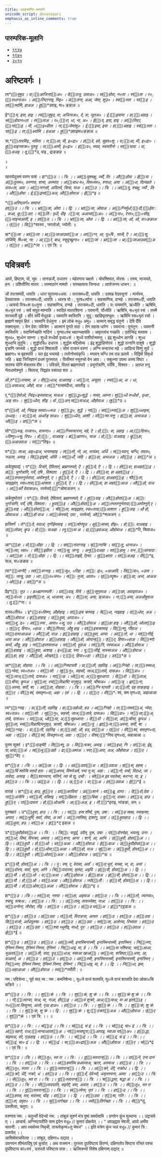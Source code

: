 ```yaml
---
title: उदकशान्ति-सामानि 
unicode_script: devanagari  
emphasis_as_inline_comments: true
---   
```


## पारम्परिक-मूलानि

- [१९३७](https://archive.org/stream/sAmaveda-jaiminIya-paravastu-paramparA-docs/sAmaveda-paravastu-1937#page/n12/mode/1up)
- [१९७५](https://archive.org/stream/sAmaveda-jaiminIya-paravastu-paramparA-docs/sAmaveda-paravastu-1975#page/n13/mode/2up)
- [२०१५](https://archive.org/stream/sAmaveda-jaiminIya-paravastu-paramparA-docs/AASHEERVACHANA%20SAAMAANI#mode/1up)


<div class="js_include" url="../../misc-devas/paravastu-saama/sadasaspatim.md"  newLevelForH1="2" includeTitle="true"> </div>  
<div class="js_include" url="../../indra/paravastu-saama/nAnadam.md"  newLevelForH1="2" includeTitle="true"> </div>  
<div class="js_include" url="../../misc-devas/paravastu-saama/brahma-jajJNAnam.md"  newLevelForH1="2" includeTitle="true"> </div>  
<div class="js_include" url="../../misc-devas/paravastu-saama/vyAhRti-sAmAni.md"  newLevelForH1="2" includeTitle="true"> </div>  
<div class="js_include" url="../../misc-devas/paravastu-saama/varuNa-sUktam.md"  newLevelForH1="2" includeTitle="true"> </div>  
<div class="js_include" url="../../indra/paravastu-saama/rathantaram.md"  newLevelForH1="2" includeTitle="true"> </div>  
<div class="js_include" url="../../agni/paravastu-saama/agne-raxa.md"  newLevelForH1="2" includeTitle="true"> </div>  
<div class="js_include" url="../../agni/paravastu-saama/A-vo-rAjAnam.md"  newLevelForH1="2" includeTitle="true"> </div>  
<div class="js_include" url="../../indra/paravastu-saama/vishvato-dAvan.md"  newLevelForH1="2" includeTitle="true"> </div>  
<div class="js_include" url="../../agni/paravastu-saama/mUrdhAnam-divaH.md"  newLevelForH1="2" includeTitle="true"> </div>  
<div class="js_include" url="../../agni/paravastu-saama/vAravantIyam.md"  newLevelForH1="2" includeTitle="true"> </div>  
<div class="js_include" url="../../soma/paravastu-saama/yauktAshvam.md"  newLevelForH1="2" includeTitle="true"> </div>  
<div class="js_include" url="../../soma/paravastu-saama/abhi-priyANi-pavate.md"  newLevelForH1="2" includeTitle="true"> </div>  
<div class="js_include" url="../../indra/paravastu-saama/gauShUktam.md"  newLevelForH1="2" includeTitle="true"> </div>  
<div class="js_include" url="../../indra/paravastu-saama/Ashva-sUktam.md"  newLevelForH1="2" includeTitle="true"> </div>  

<div class="js_include" url="../../misc-devas/paravastu-saama/ka-IM-vyaktAH.md"  newLevelForH1="2" includeTitle="true"> </div> 

<div class="js_include" url="../../agni/paravastu-saama/jarAbodha.md"  newLevelForH1="2" includeTitle="true"> </div>  

<div class="js_include" url="../../indra/paravastu-saama/shrAyantIyam.md"  newLevelForH1="2" includeTitle="true"> </div> 

<div class="js_include" url="../../soma/paravastu-saama/sakhAya-A-ni-ShIdata.md"  newLevelForH1="2" includeTitle="true"> </div> 

<div class="js_include" url="../../indra/paravastu-saama/vAmadevyam.md"  newLevelForH1="2" includeTitle="true"> </div> 

# अरिष्टवर्गः ।
<div class="js_include" url="../../agni/paravastu-saama/abodhyagniH.md"  newLevelForH1="2" includeTitle="true"> </div>  

<div class="js_include" url="../../misc-devas/paravastu-saama/mahi-trINAm.md"  newLevelForH1="2" includeTitle="true"> </div>
 
<div class="js_include" url="../../indra/paravastu-saama/tvAvataH.md"  newLevelForH1="2" includeTitle="true"> </div> 

 
<div class="js_include" url="../../indra/paravastu-saama/indran-naro-grAma-geyam"  newLevelForH1="2" includeTitle="true"> </div>

   
त्य*([])*मूषुउ ।  वा,*([])*आजिना*([])*अ० । दे*([])*वजू, उताअ० । स*([])*होवा, 
न०ता । रु*([])*ता । र०,*([])*राधानाअ० । अ*([])*रिष्टानाइ, मिइ० । प्र*([])*तना, अआ, जेमा, शूउ० । स्व*([])*स्ता । या*([])*इ । ता*([])*र्ष्यामि, हाअअ । हू*([])*उवाइ, मा०
ङङाअ ॥


ई*([])*य, इया, हाइ ।  त्य*([])*मूषुउ, वा, अजिनाअ०, दे, वा, जूतअ० । ई,*([])*इयाया । हा,*([])*अहाइ । स*([])*होवान०ता । रु*([])*ताअ  । र०,*([])*रा, धा, ना, 
अ० । ई*([])*य, इया, हाइ ।  अ*([])*रिष्टा,*([])*ना*([])*इ । मी, ०*([])*इ०प्रीता । 
ना,*([])*जेमाशू० । ई,*([])*इया, इया । हा,*([])*अहाइ । स्व*([])*स्ता । या*([])*इ । ता,*([])*र्क्ष्यामि । हअआ । हू*([])*उवाइमा०ङङाअ ॥


त्रा,*([])*तारमिंद्र , मविता । रा,*([])*आ, मी, इ०द्रा० । ह*([])*वे, हवे, सुहव०शू । 
रा,*([])*आ, मी, इ०द्रा० ।  हू*([])*वाइनशक्र० पुरुहू । ता,*([])*आमी, इ०द्रा० ।
इ*([])*द०, मघव, स्वस्तीनो । मा*([])*घावा । वा,*([])*अअइ । तू,*([])*उ, वाइ ,    द्राङङाह ॥

 
<div class="js_include" url="../../soma/paravastu-saama/AdIShAdiyyam.md"  newLevelForH1="2" includeTitle="true"> </div> ॥

 
<div class="js_include" url="../../soma/paravastu-saama/dIrgham.md"  newLevelForH1="2" includeTitle="true"> </div> ॥

रहस्योदुत्तमं वरुण पाशं । हा*([])*उ ।। त्रि: ।। आ*([])*युश्चक्षु, र्ज्यो, ति: । औ*([])*होवा । 
ई*([])*या । उ*([])*दुत्तम०, वरुणपा, शामा, अस्मात् । अ*([])*बाध म०, विमध्यम०, श्नाधा, अया ।  अ*([])*धा, दित्यव्रते । वाय०ता, अवा । अ*([])*नागसो,  अदितये, सिया, माअ ।  हा*([])*उ ।। त्रि: ।। आ*([])*यु, श्चक्षु, र्ज्यो , ति: । औ*([])*होवा । ई,*([])*इया*([])*अअ, औ*([])*होवाअ । ई*([])*इ ॥

     
*([])*अरिष्टवर्ग० समाप्तं  
हा*([])*उ ।। त्रि: ।। भ्रा*([])*जा, ओवा ।। द्वि: ।।   भ्रा*([])*जा, ओवाअ । अ*([])*ग्निर्मूर्धा,*([])*दी,*([])*ईवा : , कआ, कू,*([])*उत् । प*([])*ति : पृधी, वीइ ।*([])*या, अआया*([])*अ० । अ*([])*पा०, रेत्ता०,*([])*०सीइ,*([])*जाइन्वआती, इ । हा*([])*उ ।। त्रि: ।। भ्रा*([])*जा, ओवा ।। द्वि: ।। 
भ्रा*([])*जा, ओ, ओ, वा०ङङाअ । ए*([])*ए । वि*([])*श्वस्य , जगतोओ, ज्योती: ॥


भ्रा*([])*जा । भ्रा*([])*जा । भ्रा,*([])*जाआउवा*([])*अ ।  आ*([])*ग्न, आ, यू०षि , पवसॆ, ऎ । आ,*([])*सू, वोर्जिमि, षि०चा, ना: । आ,*([])*रे, बाध, स्सुदुच्छूना० । भ्रा*([])*जा । 
भ्रा*([])*जा । भ्रा,*([])*जाआउवा*([])*अ ।  ए*([])*ए । भ्रा*([])*जा ।। एवं त्रि: ॥



# पवित्रवर्गः

आपो, हिष्टाम, यो, भुवः । तानऊर्जे, दधातन । महेरणाय चक्षसे । योवश्शिवत, मोरसः । तस्य, भाजयते, हनः । उशितीरिव मातरः । तस्मादरंग मामवो । यस्यक्षयाय जिन्वधा । आपोजनय धाचन : ॥



ओं तरत्समंदी, धावति । धारा सुतस्या०धस: । तरत्सम०दी, धावति । उस्राह वेदवसूनां । मर्त्यस्य, देव्यवाससः । तरत्सम०दी, धावति । ध्वस्त्र यो : , पुरष०त्योरा । सहस्राणिच, दग्महे । तरत्सम०दी, धावति । आययो स्त्रि०श द०तुना । सहस्राणिच, दग्महे । तरत्सम०दी, धावति । य: पावमानि, ऋध्यैति । ऋषिभि, स०भृतं रसं । सर्वं सपूत मश्नाति । स्वदितं मातरश्विना । पवमानी, र्योध्येति । ऋषिभि, स०भृतं रसं । तस्मै सरस्वती दुहे । क्षीरं सर्पि र्मधूदकं । पवमानि स्वस्तिनि । सुदु : खाहिघृतश्चुत: । ऋषिभि स्स०भृतं रसो । ब्राह्मणे ष्वमृतं हितं । पवमानि र्दधंतुना । इमं लोकं मधु० अमु० । कामान् समृद्ध यंतुनो । देवि र्देवि स्समाभृता: । येन देवा: पवित्रेण । आत्मानं पुनते सदा । तेन सहस्र धारेण । पवमान्य : पुनंतुन: । पवमानी स्वस्तिनि । स्ताभिर्गच्छति नांदिनं । पुण्या०श्च भक्षान्भक्षयति । अमृतत्वंच गच्छति । एतोन्विंद्र स्तवाम । शुध्ध०, शुध्धेन साम्ना । शुध्धै रुध्धैर्वा वृध्वा०सं  । शुध्धै राशीर्वान्ममत्तु । इंद्र शुध्धोन आगहि । शुध्ध शुध्धाभि तूतुभि : । शुद्धोरयि० दधारय । शुद्धोम मद्दिसोम्य । इंद्र शुद्धोहिनोरयं । शुद्धो रत्नानि दाशुषे । शुद्धो वृत्राणि जघ्नसे । शुद्धो वाजं शिषासती । सोमं राजानं वरुणं । अग्नि मन्वारभा महे । आदित्यं विष्णुं सूर्यं । ब्रह्माण० च बृहस्पतिं । यत इंद्र भयामहे । ततोनोभयंकृधि । मघवन् चग्धि तव तन्न ऊतये । विद्विषो विमृधो जहि । ब्रह्म जिजिज्ञानं प्रधमं पुरस्तात् । विसीमत स्सुरुचो वेन आव : । सबुध्न्या उपमा अस्य विष्टा । सतश्च योनि र्मसतस्य वीव : । पवित्रंतॆ, विततं ब्रह्मणस्पते । प्रभुर्गात्राणि, पर्येषि , विश्वत : । अतप्त तनू र्नतधामोश्नुते । श्रितास, यिद्वहंत स्संतदा शत ॥

 
ओं,त*([])*रत्समा, अ । दी*([])*धाअ, वाआताइ । धा*([])*रा, असूता: ।   स्या*([])*आ, अ । 
धा,*([])*असाअअ, औहो, वाअ । त*([])*रत्समंदीधा, अवतीइ ॥


ए,*([])*ऎतोओ, न्विंद्र०ङ्स्तावाअ, माअअ । शु*([])*द्ध०शुद्धे । नासा, आम्ना। शु*([])*ध्धै रुध्धैर्वा , वृध्वा , अङ् सा० । शु*([])*ध्धैरा, शीइ । र्वा ,*([])*अन् म*([])*माअअ, औहोवाअ । 
तू*([])*उ ॥


ए*([])*तो, ओ, न्विंद्रङ् स्तवा००मअ । शु*([])*द्ध०, शुद्धॆ । ना*([])*। सा*([])*म्ना*([])*अ । शु*([])*ध्धाइरू, उध्धाइ : । वा,*([])*वा, अर्ध्वाङ् साअ० । शु*([])*ध्धैरा, आशी । र्वा*([])*न्मा
मत्तु । इ*([])*डा, अभाअअ । ओ*([])*इ । डा*([])*अ  ॥


सो*([])*मङ्, राजान०, वारूणा० । अ*([])*ग्निमन्वारभा, महे, ऎ । हो,*([])*: वा, अहाइ । 
आ,*([])*दित्य०, ०विष्णु००सू, रिय० । हो,*([])*: , वाअहाइ । ब्र*([])*ह्माणा०, चाअ । हो,*([])*: वाअहाइ ।  बॄ*([])*हा,*([])*अआउवाअ । पा*([])*तिइ० ॥

    
य*([])*: ताआ, अइ०द्राअ, भायामहाइ । त*([])*तो, नो, आ, भायंका, अर्धि । म*([])*घवन्,  चग्धि, तवत०, नऊता, अयाइ । वि*([])*द्वाइषो, ओवि । मा*([])*र्धो, जहि । इ*([])*डा, अभाअअ । 
ओ*([])*इ । डा*([])*अ ॥


<div class="js_include" url="../../misc-devas/paravastu-saama/brahma-jajJNAnam.md"  newLevelForH1="2" includeTitle="true"> </div> 
 
अर्कपुष्पाद्यं । प*([])*: वित्रंते, ऎवितातं, ब्रह्मणस्पते, ऎ । हु*([])*वे, ऎ ।। द्वि:।। हो*([])*वा, हाअहा*([])*इ । प्र*([])*: भुर्गात्राणि, पर्ये, एषि , विश्वता: । हु*([])*वे, ऎ ।। द्वि:।। हो*([])*वा, हा अहा*([])*इ । अ*([])*तप्ततनुर्नतादा, अमोश्नुते, ए । हु*([])*वे, ऎ 
।। द्वि:।। हो*([])*वा, हाअहा*([])*इ । श्री*([])*ता, साइद्वहंत, स्स०तादा,*([])*आशता । हु*([])*वे, ऎ ।। द्वि:।। हो*([])*वा, हा अहा*([])*आअ । औ*([])*हो, वाअ । अ*([])*र्को देवान्नाअ०, परमेव्यो,*([])*ओमाअअन् ॥


अर्कपुष्पोत्तरं । प*([])*: वित्रंते, ऎवितातं, ब्रह्मणस्पते, ऎ । हु*([])*वाइ । औ*([])*होवा*([])*अ । प्र*([])*: भुर्गात्राणि, पर्ये, एषि, विश्वता : । हुवा*([])*इ । औ*([])*होवा*([])*अ । अ*([])*तप्ततनूर्नतादा,*([])*अमोश्नुते,ए ।
 हु*([])*वाइ । औ*([])*होवा*([])*अ, । श्री*([])*ता, साइद्वहंत, स्स०तादा,*([])*आशता । हु*([])*वाइ । औ     हो, ऒवाअअ । औ*([])*हो वाअ । अ*([])*र्कस्यदे, 
एवा: , परमेव्यो, ओ*([])*माअअन् ॥


<div class="js_include" url="../../agni/paravastu-saama/barhiShIyam.md"  newLevelForH1="2" includeTitle="true"> </div> 


हारिवर्णं । तं*([])*ते, मदाअं, गृणीईमसाइ । वा*([])*र्षाणंपॄउ । क्षु*([])*सासा, 
हीइ० । हो,*([])*: वाअहाइ । उ*([])*लोका, कॄउ । हो,*([])*: वाअहा । त्नू,*([])*मा
अ । द्रा,*([])*इवाअअ, औहोवाअ । ह*([])*रि, श्रियाअ० ॥

<div class="js_include" url="../../agni/paravastu-saama/IDiShva.md"  newLevelForH1="2" includeTitle="true"> </div> 

<div class="js_include" url="../../agni/paravastu-saama/yadvA.md"  newLevelForH1="2" includeTitle="true"> </div> 

आ*([])*हा । वो,*([])*ऒहा ।। द्वि: ।।  सा*([])*नादग्नाइ । मृ*([])*णासि । या*([])*तू, धानाअ० । न*([])*त्वा, रक्षा० । सी*([])*इप्रीता । ना*([])*सू, जग्यू: । अनु*([])*दअहा । सा*([])*हामू । रान् ,*([])*कायादा : । आ*([])*हा । वो,*([])*ऒहा ।। द्वि: ।।  मा*([])*ताइहॆ, ऎत्या: । मु*([])*क्षाता । दा*([])*अअइ । वी*([])*इ, याअ, या०ङङाह ॥


त्वा*([])*मग्नेऎ । त्वा*([])*मग्नाइ । वा*([])*सू०, ०रिहा । रु*([])*: द्रा०, ०आआदि ।   ति*([])*या०, ०उता । य*([])*: जासू, उवा । ध्वा ,*([])*र०जन० । म*([])*: नुजा, आता० । घृ*([])*तपॄष० । इ*([])*डा, अभा, आअअ । ओ*([])*इ । डा*([])*अ ॥


प्रैइ*([])*:  तूउ ।।  ब्र०ह्माणस्पती : । प्रा*([])*दाइ, वियॆ । तू*([])*सूनृताअ । 
अ*([])*छा, अवाइराअ०  । न*([])*र्य०पा । इङ्ती*([])*रा, अ, धाआसा, अ० । दे*([])*वा,
अया, ङ्ञाअ० । ना,*([])*अया, अअऔहूवाअ । तू,*([])*ना : ॥


वारव०तीय० ।  इ*([])*द०विष्णा, औहोहाइ । वा*([])*इच क्रामाइ । त्रे*([])*धा, नाइहाइ । द*([])*धेपा, अअ । औ*([])*होवाअ । इ*([])*हाहाइ । उ*([])*हुवा, आदाअ० ।  
सा*([])*मू, ढ० । आ*([])*स्या , आपा० ०सू, उउ । औ*([])*होवाअ । इ*([])*हा
हाइ । औ*([])*हो, ओला*([])*इ । ए*([])*ए, हिया०, ०हाअ । त्री*([])*णिपदा, औहू 
हाइ । वा*([])*इचक्रामाइ । वि*([])*ष्णू, र्गोहाअ । पा*([])*दाभाआअअ । औ*([])*हो, 
वाअ ।   इ*([])*हाहाइ । उ*([])*हुवा, आया: । आ*([])*तो, धा । मा*([])*णीई, धारा
आअ । औ*([])*होवाअ । इ*([])*हाहाइ । औ*([])*हो, ओयान्*([])*। ए*([])*ए, 
हिया००हाअ । वि*([])*ष्णो: कर्मा, औहू, हाइ । णा*([])*इपश्याताअ । या*([])*तो, वॄहाअ । ता*([])*नि, पस्पाअअ । औ*([])*होवाअ । इ*([])*हाहाइ । उ*([])*हुवा, आशाइ । 
इ०*([])*द्रा, स्या । यू,*([])*जीई, यास्साअअ । औ*([])*होवाअ । इ*([])*हा, हाइ । 
औ*([])*हो, ओखा*([])*। ए,*([])*ए, हिया००हा । हो*([])*इ । डा*([])*अ ॥


आ*([])*हा, वोहावा: ।। त्रि: ।। अ*([])*ग्निष्टपती । प्रा,*([])*ती, दहतिइ । अ*([])*ग्निंहो । ता,*([])*रम्माअ,*([])*न्येदा, स्व०तअ० । वा*([])*सो: । सू*([])*नु०, सहसो, जाअ,*([])*तावे, दासअ० । 
वि*([])*प्रा० । न*([])*जाअ,*([])*तावे, दासअ० । या*([])*ऊ । र्ध्व*([])*या, अ,*([])*सूवध्वारा: । दे*([])*वो । दे*([])*वाअ,*([])*चीया, कॄपअ । घॄ*([])*ता, स्य*([])*विभ्राष्टि मनुशूउ, क्राशो, चीषाअ० ।  आ*([])*जू । ह्वा*([])*ना,*([])*अस्या, सर्पी, षा: । आ*([])*हा, वोहावा : ।। त्रि:।। अ*([])*ग्नि ष्टपती । प्रा,*([])*ती, दह ताङङाइ ।  ए*([])*ए । वी*([])*श्वं, समतृण०दा, अहा । 
एवं ।। द्वि: ।। ए*([])*ए । वी*([])*: श्वं, सम तृण०दा, अहाआआ  ॥


त्य*([])*ग्नाइ : । प्रा,*([])*ती, दहतिइ । हा,*([])*उहोऒ, हउ । अ*([])*ग्निंहो । 
ता,*([])*रम्मा*([])*अ, न्येदा, स्व०तअ० । वा*([])*सो: । सू*([])*नु०, सहसो, जाअ,*([])*तावे, दासअ० । वि*([])*प्रा० । न*([])*जा,*([])*अ, तावे, दासअ० । या*([])*ऊ, र्ध्व*([])*या, अ,*([])*सूवध्वारा: । दे*([])*वो । दे*([])*वा, अ*([])*चीया, कॄपअ । घॄ*([])*ता, 
स्य*([])*विभ्राष्टिमनुशूउ, क्राशो, चीषाअ० ।  आ*([])*जू । ह्वा*([])*ना,*([])*अस्या, सर्पी, षा: । त्य*([])*ग्नाइ : । प्रा,*([])*ती, दहतिइ । हा,*([])*उहो, ऒ, हउ, वा*([])*अ ।  ए*([])*ए ।  वी*([])*श्वं, समतृण०दा, अहा । ए*([])*ए । वी*([])*श्वं, वियतृण०दा, अहा । ए*([])*ए । वीश्वं,*([])*निय तृण०दा, अहाआआ ॥

 
पुरुष सूक्तं । इ*([])*दाङ्मॆऎ । वि*([])*ष्णू, उः । वि*([])*चक्रा, अमाइ । त्रा*([])*इधा, नि । दा*([])*दा, ईइ, पा,आदा,*([])*अं । स*([])*मू,*([])*उहो । ढा,*([])*अमाअ । स्या,*([])*अपा, अअ, औहोवाअ । ए*([])*ए ।  सु*([])*वॆए  ॥


हा*([])*उ ।।त्रिः ।। ऊ*([])*ऊ ।। द्विः ।। ऊ*([])*उवा*([])*अ । ह*([])*उवाअ । 
ह*([])*स्, हहस् । अ*([])*र्चि श्शोचि स्तपो हराः । प्र*([])*क्षस्य, विष्णोअर्ष, स्या नू मा, 
अहा : ।  प्र*([])*नो, वचो, विदधा, जा । तावेदा, असाइ । वै*([])*श्वानराय, मतिर्न, 
व्या से शू, उची :  । सो*([])*म इव पवतेचा, रूरग्ना, या, इ । हा*([])*उ ।। त्रिः ।। 
ऊ*([])*उ ।। द्विः ।।  ऊ,*([])*उ । वा,*([])*अ । हा*([])*उवाअ । ई*([])*ई ॥

 
वाराहं । हा*([])*उ, हाउ, हु*([])*प् । प्रा*([])*कावियां । ऊ*([])*शाने ।  वा*([])*ब्रू, वाणा : । दे*([])*वो,देवा । ना*([])*अंजॆनि ।  मा*([])*वी, वक्तिइ । मा*([])*हिव्रताः ।  शू*([])*चिबा । दुः*([])*पा, वाकाः । हा*([])*उ, हाउ । हु*([])*प् । पा*([])*दावरा ।  हो,*([])*ओआभि । आ,*([])*अअ, इ । ती,*([])*इराइ, भांङङा, अन् ॥


पुरुषव्रतं । उ*([])*हुवा, हाउ ।। त्रि : ।। स*([])*: हस्र शीर्षा, पुरू, उषा :  । स*([])*ह  स्राक्ष, स्साहस्रा, अपात् । स*([])*भूमिं, सर्वा, तोवा, अ र्त्वा ।    अ*([])*त्यतिष्ठ, द्दाशांगू, उलां । उ*([])*हुवाहाउ ।। द्विः ।। उ*([])*हुवा, हउ । वा*([])*अ । इ*([])*ट्
इडाअ ॥


उ*([])*हुवौहोवा*([])*अ ।। त्रि : ।। त्रि*([])*: पादूर्द्व, उदैत्, पुरू, उषाः । पा*([])*दोस्येहा, भावत्पू, उनाः । त*([])*धा, विष्वं, वियक्रा, अमात् । अ*([])*शना, आना । शाने, आ, आभि । उ*([])*हुवौ, होवा*([])*अ ।। द्विः।। उ*([])*हुवौ । हो,*([])*ओ । वा*([])*अआ । 
औ*([])*होवाअ । ई*([])*डाअ । उ*([])*हुवौहोवा*([])*अ ।। द्विः।। उ*([])*हुवौ । 
हो,*([])*ओवा,*([])*अआ । औ*([])*हो, वाअ । सू*([])*वाः । उ*([])*हुवौ, होवा*([])*अ ।। द्विः।। उ*([])*हुवौ ।   हो*([])*ओवा*([])*अअ ।  औ*([])*होवाअ । ऊ*([])*ऊ ॥


इ*([])*यौ, होवा*([])*अ ।। त्रिः ।। पु     : रुष, ए, वेदंसा, अर्वां । य*([])*त् भूतं, यच्चा, भा, वा, अयां । पा*([])*दोस्य, सर्वा, भूता, अनि । त्रि*([])*पादस्या, मृतंदा, अइवि । इ*([])*यौ, होवा*([])*अ ।। द्विः ।। इ*([])*यौ । हो,*([])*ओ । 
वा,*([])*अआ । औ*([])*होवाअ । ई*([])*डाअ । इ*([])*यौ, होवा*([])*अ ।। द्विः ।।  
इ*([])*यौ । हो,*([])*ओ । वा*([])*अआ । औ*([])*होवाअ । ज्यो*([])*ती : । इ*([])*यौ, होवा*([])*अ ।। द्विः।। इ*([])*यौ । हो,*([])*ओवा,*([])*अआ । औ*([])*होवाअ । 
ई*([])*इ ॥


हा*([])*उ ।।त्रिः।। ता*([])*वा, नस्या । म*([])*हा, अइमाअ । हा*([])*उ ।। त्रिः ।। त*([])*तो, ज्याय्या०, श्चापू, रूषाअ :  । हा*([])*उ ।। त्रि : ।। उ*([])*तामृ, तत्वस्येशा, नाअ: । हा*([])*उ ।। त्रि : ।।  य*([])*दन्येना, तीरोहा, तीइ । हा*([])*उ । हा*([])*उ । ह*([])*उ वा*([])*अ । इ*([])*ट्इडाअ ॥


हा*([])*उ । हा*([])*उ । ह*([])*उवा । त*([])*तो, विराडजा, आयत । हा*([])*उ । हा*([])*उ । 
ह*([])*उवा । वि*([])*राजो, आधिपूरुषाः । हा*([])*उ । हा*([])*उ । ह*([])*उवा । 
सा*([])*जा, अतोत्या, रिच्यता । हा*([])*उ । हा*([])*उ । ह*([])*उवा । प*([])*श्चा थ्भूमीइ, माधो, पूरः । हा*([])*उ । हा*([])*उ । ह*([])*उवाअ । ई*([])*ई ॥



हा*([])*उ । हा*([])*उ । हा*([])*उ । आ*([])*स्मी, इनास्मिनास्मी, इनास्मिनास्मी, इनास्मिन् । 
नि*([])*म्णा, ऐनिम्णं निम्णा, ऐनिम्णं निम्णा, ऐनिम्णं । नि*([])*धाइ, मा, हे ।। त्रिः ।। क*([])*या नश्चित्रा, त्रा*([])*आआ, भूऊवा*([])*त् । ऊ*([])*ती, सदा, वॄउ,*([])*धाअ, स्साआ
खाअ*([])*। क*([])*या, शचिष्ठा,*([])*अया, आ, वाआर्ता, अ । हा*([])*उ । हा*([])*उ । 
हा*([])*उ । आ*([])*स्मी, इनास्मिनास्मी, इनास्मिनास्मी, इनास्मिन् । नि*([])*म्णा, ऐनिम्णं निम्णा, ऐनिम्णं निम्णा, ऐनिम्णं ।  नि*([])*धाइ, मा, हे ।। द्वि: ।। नि*([])*धा, इमा,*([])*अहाआआ । औ*([])*होवाअ । स्व*([])*र्ज्योती : ॥



नम : पवित्रेभ्य :, पूर्व सत् भ्य : नम : कमनिषेभ्य :, यु०जे वाजं शतवति, यु०जे वाजं शतवति देवा ओका०सि चक्रिरे ।। 

हा*([])*उ ।। त्रि : ।। शु*([])*क्रं ।। त्रि: ।। शु*([])*क्रं, शु क्रं ।। त्रि: ।। शु*([])*क्रं शू क्रं ।। त्रिः ।। 
नी,*([])*त्वान्वा, याअ, मा, गाआ, ही*([])*इ । अ*([])*यं शुक्रो, आअ,*([])*याअ, मा आ इता*([])*इ । ग०*([])*ता सिसुन्वा, आतो, गृऊ हाअ० । हा*([])*उ ।। त्रि : ।। शु*([])*क्रं ।। त्रि: ।। शु*([])*क्रं,  शु क्रं ।। त्रि: ।। शु*([])*क्रं, शू क्रं ।। द्वि : ।। शु*([])*क्रं । शू,*([])*उक्रा*([])*अअ । औ*([])*होवाअ । ए*([])*ए । शु*([])*क्रं ।। एवं  त्रि: ।। ॥


हा*([])*उ ।। त्रि : ।। चं*([])*द्रं ।। त्रि:।। चं*([])*द्रं, चं द्रं ।। त्रि: ।। चं*([])*द्रं, चा० द्रं ।। त्रि: ।। अ*([])*त्रहगो, राअ,*([])*मान्वाआता*([])*अ । ना*([])*मत्वष्टुरा,*([])*आपाइ, च्याआ
या*([])*अ० । इ*([])*द्धा, चंद्रमाअ, सो, गृऊहाइ । हा*([])*उ ।। त्रि : ।। चं*([])*द्रं ।। त्रि: ।। 
चं*([])*द्रं, चं द्रं ।। त्रि :।। चं*([])*द्रं, चा० द्रं ।। द्वि: ।। चं*([])*द्रं । चा,*([])*अ०द्रा*([])*अअ । औ*([])*होवाअ । ए*([])*ए । चं*([])*द्रं ।। एवं त्रि : ॥


हा*([])*उ ।।त्रि:।। से*([])*तू०, स्त रा ।। त्रि : ।।  दु*([])*स्तारान्*([])*।। त्रि: ।। दा*([])*नॆ, एना
दानं ।। त्रि: ।। हा*([])*उ ।। त्रि: ।। अ*([])*हमस्मि प्रधमजाअ, ऋता, अस्याअ । हा*([])*उ ।। त्रि: ।। 
से*([])*तू०, स्तरा ।। त्रि: ।।  दु*([])*स्तारान्*([])*।। त्रि: ।।  अ*([])*क्रो, धॆऎ, नक्रोधं ।। द्वि: ।। 
अ*([])*क्रो, धॆऎ, नक्रो, धं । हा*([])*उ ।। त्रि:।। पू*([])*र्वं, देवेभ्यो, अमृतस्यना, आमा: । 
हा*([])*उ ।। त्रि: ।। से*([])*तू०, स्त रा ।। त्रि: ।।  दु*([])*स्तारान्*([])*।। त्रि: ।। श्र*([])*द्धया, 
श्रद्धा अं ।। त्रि: ।। हा*([])*उ ।। त्रि: ।। यो*([])*माददाति, सइदेऎ, वमा, अवात् । हा*([])*उ ।। त्रि: ।। 
से*([])*तू०, स्त रा ।। त्रि: ।। दु*([])*स्तारान्*([])*।। त्रि: ।। स*([])*त्येना, नृतं ।। त्रि: ।। हा*([])*उ 
।। त्रि: ।। अ*([])*हमन्न, मन्न, मदंतमा, द्मीइ । हा*([])*उ ।। द्वि: ।। ह*([])*उवा । ए*([])*षा, गति : 
।। त्रि: ।। ए*([])*ता, दमृत० ।। त्रि: ।। सु*([])*वर्गच्छा ।। त्रि: ।। ज्यो*([])*तिर्गच्छा ।। त्रि: ।। 
से*([])*तूं, उस्तीत्वा, चतुरा: ॥



वरुणाय नम: । चतुर्भ्यो वेदेभ्यो नम: । तांबूलं सुवर्ण मंत्र पुष्पं समर्पयामि ।  प्रणवेन कुंभ मुत्थाप्य  ।। उद्वासये त् ।। 
आचार्य: अग्निष्टपतीति साम द्वयेन वधू० // कुमारं प्रोक्षयेत् ।। 
“ आपइद्वाव भेषजी, आपो अमीव चातनी: । आप स्सर्वस्य निमृची, तास्त्वेकृण्व०तु भेषजं” ।।
इति मंत्रेण कुंभ जलं वधू० // कुमारं त्रि : प्राशयेत् ।।  
आशिषोवाचयित्वा ।। 
तांबूल, दक्षिणा० दद्यात् ।  
उपनयन शीमंतादिषु एवं कुर्यात् । 
अथ यजमान : पुरस्ता दुपविष्टाय हिरण्यं, दक्षिणतोप विष्टाय रजितं  पश्चा दुपविष्टाय का०स्यं , उत्तरतो पविष्टाय वास : । ऋत्विक्भ्यो विशेष दक्षिणाम् दद्यात् ॥


